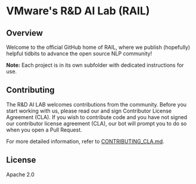 # VMware's R&D AI Lab (RAIL)

## Overview

Welcome to the official GitHub home of RAIL, where we publish (hopefully) helpful tidbits to advance the open source NLP community!

**Note:** Each project is in its own subfolder with dedicated instructions for use.

## Contributing

The R&D AI LAB welcomes contributions from the community. Before you start working with us, please
read our and sign Contributor License Agreement (CLA). If you wish to contribute code and you have not signed our contributor license agreement (CLA), our bot will prompt you to do so when you open a Pull Request.

For more detailed information, refer to [CONTRIBUTING_CLA.md](CONTRIBUTING_CLA.md).

## License

Apache 2.0
